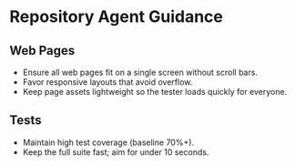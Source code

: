 # Repository Agent Guidance

## Web Pages
- Ensure all web pages fit on a single screen without scroll bars.
- Favor responsive layouts that avoid overflow.
- Keep page assets lightweight so the tester loads quickly for everyone.

## Tests
- Maintain high test coverage (baseline 70%+).
- Keep the full suite fast; aim for under 10 seconds.

